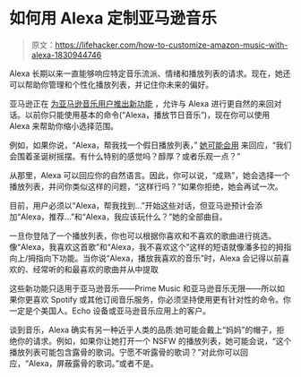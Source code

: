 # 如何用 Alexa 定制亚马逊音乐

> 原文：<https://lifehacker.com/how-to-customize-amazon-music-with-alexa-1830944746>

Alexa 长期以来一直能够响应特定音乐流派、情绪和播放列表的请求。现在，她还可以帮助你管理和个性化播放列表，并记住你未来的偏好。



亚马逊正在 [为亚马逊音乐用户推出新功能](https://variety.com/2018/biz/news/amazon-music-new-voice-features-alexa-1203081896/) ，允许与 Alexa 进行更自然的来回对话。以前你只能使用基本的命令(“Alexa，播放节日音乐”)，现在你可以使用 Alexa 来帮助你缩小选择范围。

例如，如果你说，“Alexa，帮我找一个假日播放列表，” [她可能会用](https://techcrunch.com/2018/12/06/amazon-music-customers-can-now-talk-to-alexa-more-naturally/) 来回应，“我们会围着圣诞树摇摆。有什么特别的感觉吗？醇厚？或者乐观一点？”

从那里，Alexa 可以回应你的自然语言。因此，你可以说，“成熟”，她会选择一个播放列表，并问你类似这样的问题，“这样行吗？”如果你拒绝，她会再试一次。

目前，用户必须以“Alexa，帮我找到…”开始这些对话，但亚马逊预计会添加“Alexa，推荐…”和“Alexa，我应该玩什么？”她的全部曲目。

一旦你登陆了一个播放列表，你也可以根据你喜欢和不喜欢的歌曲进行挑选。像“Alexa，我喜欢这首歌”和“Alexa，我不喜欢这个”这样的短语就像潘多拉的拇指向上/拇指向下功能。当你说“Alexa，播放我喜欢的音乐”时，Alexa 会记得以前喜欢的、经常听的和最喜欢的歌曲并从中提取

这些新功能只适用于亚马逊音乐——Prime Music 和亚马逊音乐无限——所以如果你更喜欢 Spotify 或其他订阅音乐服务，你必须坚持使用更有针对性的命令。你一定是个美国人。Echo 设备或亚马逊音乐应用上的客户。

谈到音乐，Alexa 确实有另一种近乎人类的品质:她可能会戴上“妈妈”的帽子，拒绝你的请求。例如，如果你让她打开一个 NSFW 的播放列表，她可能会说，“这个播放列表可能包含露骨的歌词。宁愿不听露骨的歌词？”对此你可以回应，“Alexa，屏蔽露骨的歌词。”或者不是。